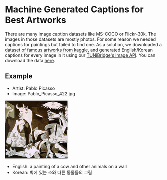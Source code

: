 # Machine Generated Captions for Best Artworks

There are many image caption datasets like MS-COCO or Flickr-30k. The images in those datasets are mostly photos. For some reason we needed captions for paintings but failed to find one. As a solution, we downloaded a [dataset of famous artworks from kaggle](https://www.kaggle.com/datasets/ikarus777/best-artworks-of-all-time), and generated English/Korean captions for every image in it using our [TUNiBridge's image API](https://demo.tunibridge.ai/image). You can download the data [here](https://github.com/tunib-ai/artwork_captions/blob/main/generated_captions_for_best_artworks.tsv).

## Example
* Artist: Pablo Picasso
* Image: Pablo_Picasso_422.jpg<br>
<img src="Pablo_Picasso_422.jpg" width="200">

* English: a painting of a cow and other animals on a wall	
* Korean: 벽에 있는 소와 다른 동물들의 그림
